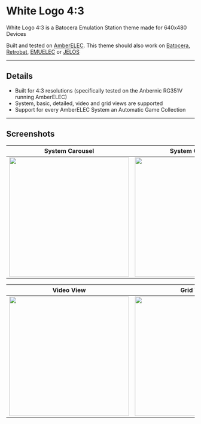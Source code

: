 # White Logo 4:3

White Logo 4:3 is a Batocera Emulation Station theme made for 640x480 Devices
  
Built and tested on [AmberELEC](https://AmberELEC.org). 
This theme should also work on [Batocera](https://batocera.org/), [Retrobat](https://github.com/kaylh/RetroBat), [EMUELEC](https://github.com/EmuELEC/EmuELEC) or [JELOS](https://github.com/JustEnoughLinuxOS/distribution)

---
  
## Details

- Built for 4:3 resolutions (specifically tested on the Anbernic RG351V running AmberELEC) 
- System, basic, detailed, video and grid views are supported
- Support for every AmberELEC System an Automatic Game Collection

---

## Screenshots
  
|System Carousel|System Carousel|System Carousel
|---------------|--------------|---------------|
|<img src="https://user-images.githubusercontent.com/2801694/168410688-703ff98e-8251-46bc-b641-81e3ff6ab363.jpg" width="320">|<img src="https://user-images.githubusercontent.com/2801694/168411320-a29f4ccb-a554-4123-8180-68d176a12b55.jpg" width="320">|<img src="https://user-images.githubusercontent.com/2801694/168410695-0d5b042f-979e-4b07-9e82-aa9015f83230.jpg" width="320">|

|Video View|Grid View|Detail View|
|----------|---------|-----------|
|<img src="https://user-images.githubusercontent.com/2801694/168410688-703ff98e-8251-46bc-b641-81e3ff6ab363.jpg" width="320">|<img src="https://user-images.githubusercontent.com/2801694/168410695-0d5b042f-979e-4b07-9e82-aa9015f83230.jpg" width="320">|<img src="https://user-images.githubusercontent.com/2801694/168410695-0d5b042f-979e-4b07-9e82-aa9015f83230.jpg" width="320">|
